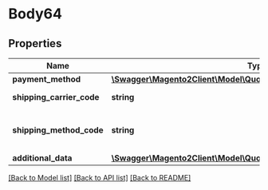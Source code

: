# Body64

## Properties
Name | Type | Description | Notes
------------ | ------------- | ------------- | -------------
**payment_method** | [**\Swagger\Magento2Client\Model\QuoteDataPaymentInterface**](QuoteDataPaymentInterface.md) |  | 
**shipping_carrier_code** | **string** | The carrier code. | [optional] 
**shipping_method_code** | **string** | The shipping method code. | [optional] 
**additional_data** | [**\Swagger\Magento2Client\Model\QuoteDataTotalsAdditionalDataInterface**](QuoteDataTotalsAdditionalDataInterface.md) |  | [optional] 

[[Back to Model list]](../README.md#documentation-for-models) [[Back to API list]](../README.md#documentation-for-api-endpoints) [[Back to README]](../README.md)


